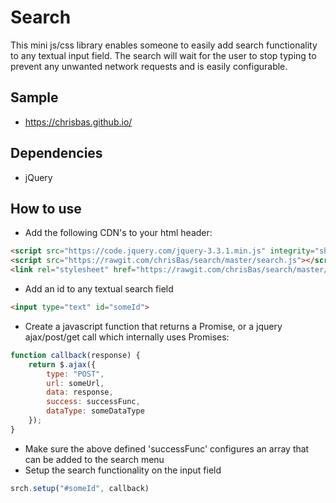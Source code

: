# Search
This mini js/css library enables someone to easily add search functionality to any textual input field.  The search will wait for the user to stop typing to prevent any unwanted network requests and is easily configurable.

## Sample
* <https://chrisbas.github.io/>

## Dependencies
* jQuery

## How to use
* Add the following CDN's to your html header:
```html
<script src="https://code.jquery.com/jquery-3.3.1.min.js" integrity="sha256-FgpCb/KJQlLNfOu91ta32o/NMZxltwRo8QtmkMRdAu8=" crossorigin="anonymous"></script>
<script src="https://rawgit.com/chrisBas/search/master/search.js"></script>
<link rel="stylesheet" href="https://rawgit.com/chrisBas/search/master/search.css">
```
* Add an id to any textual search field
```html
<input type="text" id="someId">
```
* Create a javascript function that returns a Promise, or a jquery ajax/post/get call which internally uses Promises:

```javascript
function callback(response) {
    return $.ajax({
        type: "POST",
        url: someUrl,
        data: response,
        success: successFunc,
        dataType: someDataType
    });
}
```
* Make sure the above defined 'successFunc' configures an array that can be added to the search menu
* Setup the search functionality on the input field
```javascript
srch.setup("#someId", callback)
```